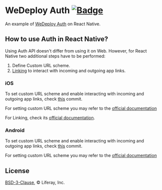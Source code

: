 # WeDeploy Auth [![Badge](https://img.shields.io/badge/built%20with-wedeploy-00d46a.svg?style=flat)](http://wedeploy.com)

An example of [WeDeploy Auth](https://wedeploy.com/docs/auth/) on React Native.

## How to use Auth in React Native?

Using Auth API doesn't differ from using it on Web. However, for React Native two additional steps have to be performed:

1. Define Custom URL scheme.
2. [Linking](https://facebook.github.io/react-native/docs/linking.html) to interact with incoming and outgoing app links.

### iOS

To set custom URL scheme and enable interacting with incoming and outgoing app links, check [this](https://github.com/wedeploy/boilerplate-auth/commit/4f332d0f66fb496106c5495c245d0075b52b235a) commit.

For setting custom URL scheme you may refer to the [official documentation](https://developer.apple.com/library/content/documentation/iPhone/Conceptual/iPhoneOSProgrammingGuide/Inter-AppCommunication/Inter-AppCommunication.html)

For Linking, check its [official documentation]((https://facebook.github.io/react-native/docs/linking.html)).

### Android

To set custom URL scheme and enable interacting with incoming and outgoing app links, check [this](https://github.com/wedeploy/boilerplate-auth/commit/8e0f3486c32fe91feef1e06f969826c904c22499) commit.

For setting custom URL scheme you may refer to the [official documentation](https://developer.android.com/training/basics/intents/filters.html)

## License

[BSD-3-Clause](./LICENSE.md), © Liferay, Inc.
